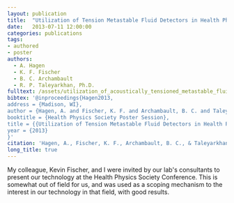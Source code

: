 ```yaml
---
layout: publication
title:  "Utilization of Tension Metastable Fluid Detectors in Health Physics"
date:   2013-07-11 12:00:00
categories: publications
tags:
- authored
- poster
authors:
  - A. Hagen
  - K. F. Fischer
  - B. C. Archambault
  - R. P. Taleyarkhan, Ph.D.
fulltext: /assets/utilization_of_acoustically_tensioned_metastable_fluid_detectors_in_health_physics_(hps_poster_final).pdf
bibtex: '@inproceedings{Hagen2013,
address = {Madison, WI},
author = {Hagen, A. and Fischer, K. F. and Archambault, B. C. and Taleyarkhan, R. P.},
booktitle = {Health Physics Society Poster Session},
title = {{Utilization of Tension Metastable Fluid Detectors in Health Physics}},
year = {2013}
}'
citation: 'Hagen, A., Fischer, K. F., Archambault, B. C., & Taleyarkhan, R. P. (2013). Utilization of Tension Metastable Fluid Detectors in Health Physics. In Health Physics Society Poster Session. Madison, WI.'
long_title: true
---
```


My colleague, Kevin Fischer, and I were invited by our lab's consultants to present our technology at the Health Physics Society Conference.  This is somewhat out of field for us, and was used as a scoping mechanism to the interest in our technology in that field, with good results.
